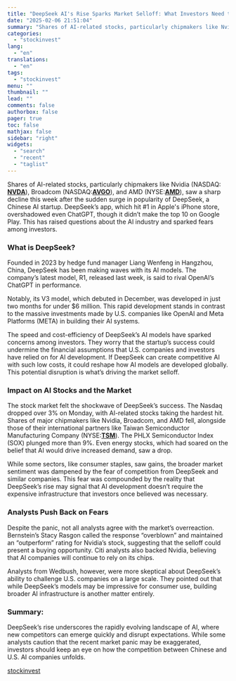 ```yaml
---
title: "DeepSeek AI's Rise Sparks Market Selloff: What Investors Need to Know"
date: "2025-02-06 21:51:04"
summary: "Shares of AI-related stocks, particularly chipmakers like Nvidia (NASDAQ: NVDA), Broadcom (NASDAQ:AVGO), and AMD (NYSE:AMD), saw a sharp decline this week after the sudden surge in popularity of DeepSeek, a Chinese AI startup. DeepSeek’s app, which hit #1 in Apple's iPhone store, overshadowed even ChatGPT, though it didn’t make the..."
categories:
  - "stockinvest"
lang:
  - "en"
translations:
  - "en"
tags:
  - "stockinvest"
menu: ""
thumbnail: ""
lead: ""
comments: false
authorbox: false
pager: true
toc: false
mathjax: false
sidebar: "right"
widgets:
  - "search"
  - "recent"
  - "taglist"
---
```


Shares of AI-related stocks, particularly chipmakers like Nvidia (NASDAQ: [**NVDA**](https://stockinvest.us/stock/NVDA)), Broadcom (NASDAQ:[**AVGO**](https://stockinvest.us/stock/AVGO)), and AMD (NYSE:[**AMD**](https://stockinvest.us/stock/AMD)), saw a sharp decline this week after the sudden surge in popularity of DeepSeek, a Chinese AI startup. DeepSeek’s app, which hit #1 in Apple's iPhone store, overshadowed even ChatGPT, though it didn’t make the top 10 on Google Play. This has raised questions about the AI industry and sparked fears among investors.

### What is DeepSeek?

Founded in 2023 by hedge fund manager Liang Wenfeng in Hangzhou, China, DeepSeek has been making waves with its AI models. The company’s latest model, R1, released last week, is said to rival OpenAI’s ChatGPT in performance.

Notably, its V3 model, which debuted in December, was developed in just two months for under $6 million. This rapid development stands in contrast to the massive investments made by U.S. companies like OpenAI and Meta Platforms (META) in building their AI systems.

The speed and cost-efficiency of DeepSeek’s AI models have sparked concerns among investors. They worry that the startup’s success could undermine the financial assumptions that U.S. companies and investors have relied on for AI development. If DeepSeek can create competitive AI with such low costs, it could reshape how AI models are developed globally. This potential disruption is what’s driving the market selloff.

### **Impact on AI Stocks and the Market**

The stock market felt the shockwave of DeepSeek’s success. The Nasdaq dropped over 3% on Monday, with AI-related stocks taking the hardest hit. Shares of major chipmakers like Nvidia, Broadcom, and AMD fell, alongside those of their international partners like Taiwan Semiconductor Manufacturing Company (NYSE:[**TSM**](https://stockinvest.us/stock/TSM)). The PHLX Semiconductor Index (SOX) plunged more than 9%. Even energy stocks, which had soared on the belief that AI would drive increased demand, saw a drop.

While some sectors, like consumer staples, saw gains, the broader market sentiment was dampened by the fear of competition from DeepSeek and similar companies. This fear was compounded by the reality that DeepSeek’s rise may signal that AI development doesn’t require the expensive infrastructure that investors once believed was necessary.

### Analysts Push Back on Fears

Despite the panic, not all analysts agree with the market’s overreaction. Bernstein’s Stacy Rasgon called the response “overblown” and maintained an “outperform” rating for Nvidia’s stock, suggesting that the selloff could present a buying opportunity. Citi analysts also backed Nvidia, believing that AI companies will continue to rely on its chips.

Analysts from Wedbush, however, were more skeptical about DeepSeek’s ability to challenge U.S. companies on a large scale. They pointed out that while DeepSeek’s models may be impressive for consumer use, building broader AI infrastructure is another matter entirely.

### **Summary:**

DeepSeek’s rise underscores the rapidly evolving landscape of AI, where new competitors can emerge quickly and disrupt expectations. While some analysts caution that the recent market panic may be exaggerated, investors should keep an eye on how the competition between Chinese and U.S. AI companies unfolds.

[stockinvest](https://stockinvest.us/digest/deepseek-ais-rise-sparks-market-selloff-what-investors-need-to-know)
